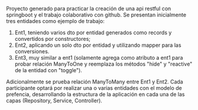 Proyecto generado para practicar la creación de una api restful con springboot y el trabajo colaborativo con github.
Se presentan inicialmente tres entidades como ejemplo de trabajo: 
1) Ent1, teniendo varios dto por entidad generados como records y convertidos por constructores;
2) Ent2, aplicando un solo dto por entidad y utilizando mapper para las conversiones.
3) Ent3, muy similar a ent1 (solamente agrega como atributo a ent1 para probar relación ManyToOne y reemplaza los métodos "hide" y "reactive" de la entidad con "toggle").

Adicionalmente se prueba relación ManyToMany entre Ent1 y Ent2.
Cada participante optará por realizar una o varias entidades con el modelo de prefencia, desarrollando la estructura de la aplicación en cada una de las capas (Repository, Service, Controller).
